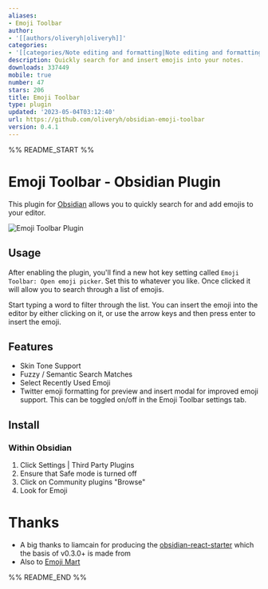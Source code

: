 ```yaml
---
aliases:
- Emoji Toolbar
author:
- '[[authors/oliveryh|oliveryh]]'
categories:
- '[[categories/Note editing and formatting|Note editing and formatting]]'
description: Quickly search for and insert emojis into your notes.
downloads: 337449
mobile: true
number: 47
stars: 206
title: Emoji Toolbar
type: plugin
updated: '2023-05-04T03:12:40'
url: https://github.com/oliveryh/obsidian-emoji-toolbar
version: 0.4.1
---
```


%% README_START %%

# Emoji Toolbar - Obsidian Plugin

This plugin for [Obsidian](https://obsidian.md/) allows you to quickly search for and add emojis to your editor.

![Emoji Toolbar Plugin](https://raw.githubusercontent.com/oliveryh/obsidian-emoji-toolbar/main/demo/demo.gif)

## Usage

After enabling the plugin, you'll find a new hot key setting called `Emoji Toolbar: Open emoji picker`. Set this to whatever you like. Once clicked it will allow you to search through a list of emojis.

Start typing a word to filter through the list. You can insert the emoji into the editor by either clicking on it, or use the arrow keys and then press enter to insert the emoji.

## Features

- Skin Tone Support
- Fuzzy / Semantic Search Matches
- Select Recently Used Emoji
- Twitter emoji formatting for preview and insert modal for improved emoji support. This can be toggled on/off in the Emoji Toolbar settings tab.

## Install

### Within Obsidian

1. Click Settings | Third Party Plugins
2. Ensure that Safe mode is turned off
3. Click on Community plugins "Browse"
4. Look for Emoji

# Thanks

- A big thanks to liamcain for producing the [obsidian-react-starter](https://github.com/obsidian-community/obsidian-react-starter
) which the basis of v0.3.0+ is made from
- Also to [Emoji Mart](https://github.com/missive/emoji-mart
)

%% README_END %%